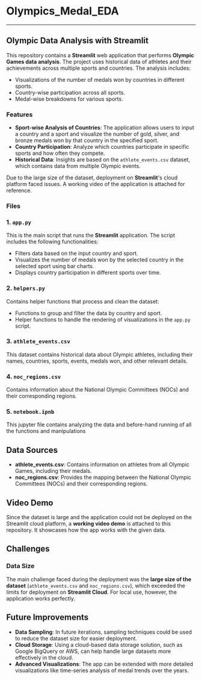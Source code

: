 # Olympics_Medal_EDA

---

## Olympic Data Analysis with Streamlit

This repository contains a **Streamlit** web application that performs **Olympic Games data analysis**. The project uses historical data of athletes and their achievements across multiple sports and countries. The analysis includes:
- Visualizations of the number of medals won by countries in different sports.
- Country-wise participation across all sports.
- Medal-wise breakdowns for various sports.


### Features

- **Sport-wise Analysis of Countries**: The application allows users to input a country and a sport and visualize the number of gold, silver, and bronze medals won by that country in the specified sport.
- **Country Participation**: Analyze which countries participate in specific sports and how often they compete.
- **Historical Data**: Insights are based on the `athlete_events.csv` dataset, which contains data from multiple Olympic events.
  
Due to the large size of the dataset, deployment on **Streamlit**'s cloud platform faced issues. A working video of the application is attached for reference.


### Files

### 1. `app.py`
This is the main script that runs the **Streamlit** application. The script includes the following functionalities:
- Filters data based on the input country and sport.
- Visualizes the number of medals won by the selected country in the selected sport using bar charts.
- Displays country participation in different sports over time.
  
### 2. `helpers.py`
Contains helper functions that process and clean the dataset:
- Functions to group and filter the data by country and sport.
- Helper functions to handle the rendering of visualizations in the `app.py` script.

### 3. `athlete_events.csv`
This dataset contains historical data about Olympic athletes, including their names, countries, sports, events, medals won, and other relevant details.

### 4. `noc_regions.csv`
Contains information about the National Olympic Committees (NOCs) and their corresponding regions.

### 5. `notebook.ipnb`
This jupyter file contains analyzing the data and before-hand running of all the functions and manipulations


## Data Sources

- **athlete_events.csv**: Contains information on athletes from all Olympic Games, including their medals.
- **noc_regions.csv**: Provides the mapping between the National Olympic Committees (NOCs) and their corresponding regions.


## Video Demo

Since the dataset is large and the application could not be deployed on the Streamlit cloud platform, a **working video demo** is attached to this repository. It showcases how the app works with the given data.


## Challenges

### Data Size
The main challenge faced during the deployment was the **large size of the dataset** (`athlete_events.csv` and `noc_regions.csv`), which exceeded the limits for deployment on **Streamlit Cloud**. For local use, however, the application works perfectly.


## Future Improvements

- **Data Sampling**: In future iterations, sampling techniques could be used to reduce the dataset size for easier deployment.
- **Cloud Storage**: Using a cloud-based data storage solution, such as Google BigQuery or AWS, can help handle large datasets more effectively in the cloud.
- **Advanced Visualizations**: The app can be extended with more detailed visualizations like time-series analysis of medal trends over the years.
